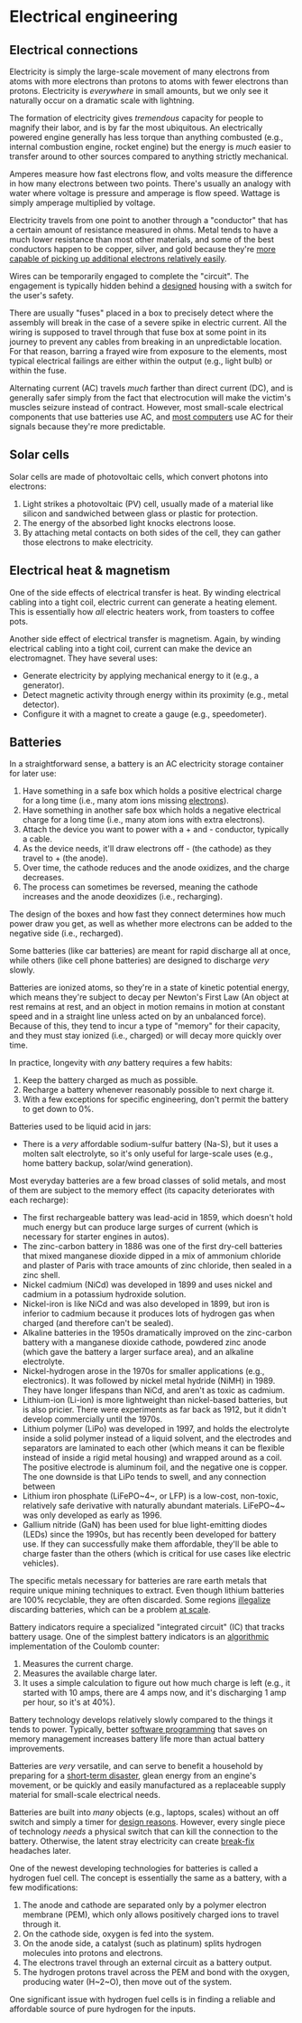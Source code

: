 
# Electrical engineering

## Electrical connections

Electricity is simply the large-scale movement of many electrons from atoms with more electrons than protons to atoms with fewer electrons than protons. Electricity is *everywhere* in small amounts, but we only see it naturally occur on a dramatic scale with lightning.

The formation of electricity gives *tremendous* capacity for people to magnify their labor, and is by far the most ubiquitous. An electrically powered engine generally has less torque than anything combusted (e.g., internal combustion engine, rocket engine) but the energy is *much* easier to transfer around to other sources compared to anything strictly mechanical.

Amperes measure how fast electrons flow, and volts measure the difference in how many electrons between two points. There's usually an analogy with water where voltage is pressure and amperage is flow speed. Wattage is simply amperage multiplied by voltage.

Electricity travels from one point to another through a "conductor" that has a certain amount of resistance measured in ohms. Metal tends to have a much lower resistance than most other materials, and some of the best conductors happen to be copper, silver, and gold because they're [more capable of picking up additional electrons relatively easily](science.md).

Wires can be temporarily engaged to complete the "circuit". The engagement is typically hidden behind a [designed](engineering-design.md) housing with a switch for the user's safety.

There are usually "fuses" placed in a box to precisely detect where the assembly will break in the case of a severe spike in electric current. All the wiring is supposed to travel through that fuse box at some point in its journey to prevent any cables from breaking in an unpredictable location. For that reason, barring a frayed wire from exposure to the elements, most typical electrical failings are either within the output (e.g., light bulb) or within the fuse.

Alternating current (AC) travels *much* farther than direct current (DC), and is generally safer simply from the fact that electrocution will make the victim's muscles seizure instead of contract. However, most small-scale electrical components that use batteries use AC, and [most computers](computers-cpu.md) use AC for their signals because they're more predictable.

## Solar cells

Solar cells are made of photovoltaic cells, which convert photons into electrons:

1. Light strikes a photovoltaic (PV) cell, usually made of a material like silicon and sandwiched between glass or plastic for protection.
2. The energy of the absorbed light knocks electrons loose.
3. By attaching metal contacts on both sides of the cell, they can gather those electrons to make electricity.

## Electrical heat & magnetism

One of the side effects of electrical transfer is heat. By winding electrical cabling into a tight coil, electric current can generate a heating element. This is essentially how *all* electric heaters work, from toasters to coffee pots.

Another side effect of electrical transfer is magnetism. Again, by winding electrical cabling into a tight coil, current can make the device an electromagnet. They have several uses:

- Generate electricity by applying mechanical energy to it (e.g., a generator).
- Detect magnetic activity through energy within its proximity (e.g., metal detector).
- Configure it with a magnet to create a gauge (e.g., speedometer).

## Batteries

In a straightforward sense, a battery is an AC electricity storage container for later use:

1. Have something in a safe box which holds a positive electrical charge for a long time (i.e., many atom ions missing [electrons](science-physics-quantum.md)).
2. Have something in another safe box which holds a negative electrical charge for a long time (i.e., many atom ions with extra electrons).
3. Attach the device you want to power with a + and - conductor, typically a cable.
4. As the device needs, it'll draw electrons off - (the cathode) as they travel to + (the anode).
5. Over time, the cathode reduces and the anode oxidizes, and the charge decreases.
6. The process can sometimes be reversed, meaning the cathode increases and the anode deoxidizes (i.e., recharging).

The design of the boxes and how fast they connect determines how much power draw you get, as well as whether more electrons can be added to the negative side (i.e., recharged).

Some batteries (like car batteries) are meant for rapid discharge all at once, while others (like cell phone batteries) are designed to discharge *very* slowly.

Batteries are ionized atoms, so they're in a state of kinetic potential energy, which means they're subject to decay per Newton's First Law (An object at rest remains at rest, and an object in motion remains in motion at constant speed and in a straight line unless acted on by an unbalanced force). Because of this, they tend to incur a type of "memory" for their capacity, and they must stay ionized (i.e., charged) or will decay more quickly over time.

In practice, longevity with *any* battery requires a few habits:

1. Keep the battery charged as much as possible.
2. Recharge a battery whenever reasonably possible to next charge it.
3. With a few exceptions for specific engineering, don't permit the battery to get down to 0%.

Batteries used to be liquid acid in jars:

- There is a *very* affordable sodium-sulfur battery (Na-S), but it uses a molten salt electrolyte, so it's only useful for large-scale uses (e.g., home battery backup, solar/wind generation).

Most everyday batteries are a few broad classes of solid metals, and most of them are subject to the memory effect (its capacity deteriorates with each recharge):

- The first rechargeable battery was lead-acid in 1859, which doesn't hold much energy but can produce large surges of current (which is necessary for starter engines in autos).
- The zinc-carbon battery in 1886 was one of the first dry-cell batteries that mixed manganese dioxide dipped in a mix of ammonium chloride and plaster of Paris with trace amounts of zinc chloride, then sealed in a zinc shell.
- Nickel cadmium (NiCd) was developed in 1899 and uses nickel and cadmium in a potassium hydroxide solution.
- Nickel-iron is like NiCd and was also developed in 1899, but iron is inferior to cadmium because it produces lots of hydrogen gas when charged (and therefore can't be sealed).
- Alkaline batteries in the 1950s dramatically improved on the zinc-carbon battery with a manganese dioxide cathode, powdered zinc anode (which gave the battery a larger surface area), and an alkaline electrolyte.
- Nickel-hydrogen arose in the 1970s for smaller applications (e.g., electronics). It was followed by nickel metal hydride (NiMH) in 1989. They have longer lifespans than NiCd, and aren't as toxic as cadmium.
- Lithium-ion (Li-ion) is more lightweight than nickel-based batteries, but is also pricier. There were experiments as far back as 1912, but it didn't develop commercially until the 1970s.
- Lithium polymer (LiPo) was developed in 1997, and holds the electrolyte inside a solid polymer instead of a liquid solvent, and the electrodes and separators are laminated to each other (which means it can be flexible instead of inside a rigid metal housing) and wrapped around as a coil. The positive electrode is aluminum foil, and the negative one is copper. The one downside is that LiPo tends to swell, and any connection between
- Lithium iron phosphate (LiFePO~4~, or LFP) is a low-cost, non-toxic, relatively safe derivative with naturally abundant materials. LiFePO~4~ was only developed as early as 1996.
- Gallium nitride (GaN) has been used for blue light-emitting diodes (LEDs) since the 1990s, but has recently been developed for battery use. If they can successfully make them affordable, they'll be able to charge faster than the others (which is critical for use cases like electric vehicles).

The specific metals necessary for batteries are rare earth metals that require unique mining techniques to extract. Even though lithium batteries are 100% recyclable, they are often discarded. Some regions [illegalize](rules.md) discarding batteries, which can be a problem [at scale](groups-large.md).

Battery indicators require a specialized "integrated circuit" (IC) that tracks battery usage. One of the simplest battery indicators is an [algorithmic](computers-programming-algorithms.md) implementation of the Coulomb counter:

1. Measures the current charge.
2. Measures the available charge later.
3. It uses a simple calculation to figure out how much charge is left (e.g., it started with 10 amps, there are 4 amps now, and it's discharging 1 amp per hour, so it's at 40%).

Battery technology develops relatively slowly compared to the things it tends to power. Typically, better [software programming](computers-software.md) that saves on memory management increases battery life more than actual battery improvements.

Batteries are *very* versatile, and can serve to benefit a household by preparing for a [short-term disaster](hardship-disaster-2_long-stay.md), glean energy from an engine's movement, or be quickly and easily manufactured as a replaceable supply material for small-scale electrical needs.

Batteries are built into *many* objects (e.g., laptops, scales) without an off switch and simply a timer for [design reasons](engineering-design.md). However, every single piece of technology *needs* a physical switch that can kill the connection to the battery. Otherwise, the latent stray electricity can create [break-fix](fix.md) headaches later.

One of the newest developing technologies for batteries is called a hydrogen fuel cell. The concept is essentially the same as a battery, with a few modifications:

1. The anode and cathode are separated only by a polymer electron membrane (PEM), which only allows positively charged ions to travel through it.
2. On the cathode side, oxygen is fed into the system.
3. On the anode side, a catalyst (such as platinum) splits hydrogen molecules into protons and electrons.
4. The electrons travel through an external circuit as a battery output.
5. The hydrogen protons travel across the PEM and bond with the oxygen, producing water (H~2~O), then move out of the system.

One significant issue with hydrogen fuel cells is in finding a reliable and affordable source of pure hydrogen for the inputs.
